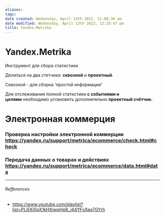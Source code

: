 ```yaml
---
aliases: 
tags: 
date created: Wednesday, April 13th 2022, 11:08:36 am
date modified: Wednesday, April 13th 2022, 12:25:47 pm
title: Yandex.Metrika
---
```


# Yandex.Metrika

Инструмент для сбора статистики

Делиться на два стетчика: **сквозной** и **проектный**.

Cквозной - для сборка 'простой информации'

Для отслеживания полной статистики **с событиями и целями** необходимо установить дополнительно **проектный счётчик.**

# Электронная коммерция
### Проверка настройки электронной коммерции https://yandex.ru/support/metrica/ecommerce/check.html#check
### Передача данных о товарах и действиях https://yandex.ru/support/metrica/ecommerce/data.html#data



---

###### Refferences

- https://www.youtube.com/playlist?list=PLjEKjSpX1kHXiwpHpR_j44YFxXaq7GYrh
